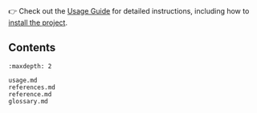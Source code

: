 ```{include} ../../README.md
```
👉 Check out the [Usage Guide](usage.md) for detailed instructions, including how to [install the project](#Installation).

## Contents

```{toctree}
:maxdepth: 2

usage.md
references.md
reference.md
glossary.md